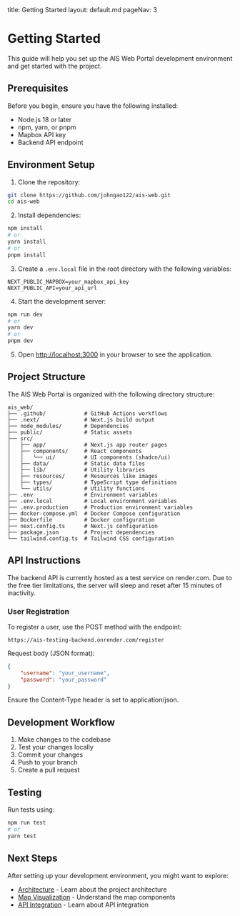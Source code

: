 <frontmatter>
  title: Getting Started
  layout: default.md
  pageNav: 3
</frontmatter>

# Getting Started

This guide will help you set up the AIS Web Portal development environment and get started with the project.

## Prerequisites

Before you begin, ensure you have the following installed:

-   Node.js 18 or later
-   npm, yarn, or pnpm
-   Mapbox API key
-   Backend API endpoint

## Environment Setup

1. Clone the repository:

```bash
git clone https://github.com/johngao122/ais-web.git
cd ais-web
```

2. Install dependencies:

```bash
npm install
# or
yarn install
# or
pnpm install
```

3. Create a `.env.local` file in the root directory with the following variables:

```
NEXT_PUBLIC_MAPBOX=your_mapbox_api_key
NEXT_PUBLIC_API=your_api_url
```

4. Start the development server:

```bash
npm run dev
# or
yarn dev
# or
pnpm dev
```

5. Open [http://localhost:3000](http://localhost:3000) in your browser to see the application.

## Project Structure

The AIS Web Portal is organized with the following directory structure:

```
ais_web/
├── .github/            # GitHub Actions workflows
├── .next/              # Next.js build output
├── node_modules/       # Dependencies
├── public/             # Static assets
├── src/
│   ├── app/            # Next.js app router pages
│   ├── components/     # React components
│   │   └── ui/         # UI components (shadcn/ui)
│   ├── data/           # Static data files
│   ├── lib/            # Utility libraries
│   ├── resources/      # Resources like images
│   ├── types/          # TypeScript type definitions
│   └── utils/          # Utility functions
├── .env                # Environment variables
├── .env.local          # Local environment variables
├── .env.production     # Production environment variables
├── docker-compose.yml  # Docker Compose configuration
├── Dockerfile          # Docker configuration
├── next.config.ts      # Next.js configuration
├── package.json        # Project dependencies
└── tailwind.config.ts  # Tailwind CSS configuration
```

## API Instructions

The backend API is currently hosted as a test service on render.com. Due to the free tier limitations, the server will sleep and reset after 15 minutes of inactivity.

### User Registration

To register a user, use the POST method with the endpoint:

```
https://ais-testing-backend.onrender.com/register
```

Request body (JSON format):

```json
{
    "username": "your_username",
    "password": "your_password"
}
```

Ensure the Content-Type header is set to application/json.

## Development Workflow

1. Make changes to the codebase
2. Test your changes locally
3. Commit your changes
4. Push to your branch
5. Create a pull request

## Testing

Run tests using:

```bash
npm run test
# or
yarn test
```

## Next Steps

After setting up your development environment, you might want to explore:

-   [Architecture]({{baseUrl}}/contents/architecture.html) - Learn about the project architecture
-   [Map Visualization]({{baseUrl}}/contents/components/map.html) - Understand the map components
-   [API Integration]({{baseUrl}}/contents/api.html) - Learn about API integration
